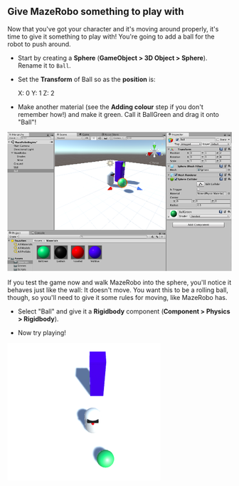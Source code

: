 ## Give MazeRobo something to play with

Now that you've got your character and it's moving around properly, it's time to give it something to play with! You're going to add a ball for the robot to push around.

+ Start by creating a **Sphere** (**GameObject > 3D Object > Sphere**). Rename it to `Ball`. 

+ Set the **Transform** of Ball so as the **position** is:

  X: 0
  Y: 1
  Z: 2
 
+ Make another material (see the **Adding colour** step if you don't remember how!) and make it green. Call it BallGreen and drag it onto "Ball"!

![The sphere and the green material](images/step10_AddGreenBall.png)

If you test the game now and walk MazeRobo into the sphere, you'll notice it behaves just like the wall: It doesn't move. You want this to be a rolling ball, though, so you'll need to give it some rules for moving, like MazeRobo has.

+ Select "Ball" and give it a **Rigidbody** component (**Component > Physics > Rigidbody**).

+ Now try playing!

![Gameplay now with a ball that rolls](images/step10_RollingBall.png)